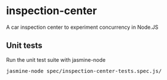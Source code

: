 inspection-center
=================

A car inspection center to experiment concurrency in Node.JS

Unit tests
----------

Run the unit test suite with jasmine-node 

<pre>jasmine-node spec/inspection-center-tests.spec.js/</pre>
